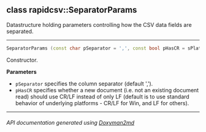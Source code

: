 ## class rapidcsv::SeparatorParams

Datastructure holding parameters controlling how the CSV data fields are separated.  

---

```c++
SeparatorParams (const char pSeparator = ',', const bool pHasCR = sPlatformHasCR)
```
Constructor. 

**Parameters**
- `pSeparator` specifies the column separator (default ','). 
- `pHasCR` specifies whether a new document (i.e. not an existing document read) should use CR/LF instead of only LF (default is to use standard behavior of underlying platforms - CR/LF for Win, and LF for others). 

---

###### API documentation generated using [Doxyman2md](https://github.com/d99kris/doxyman2md)

